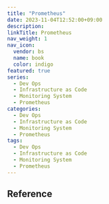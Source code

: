 ```yaml
---
title: "Prometheus"
date: 2023-11-04T12:52:00+09:00
description:
linkTitle: Prometheus
nav_weight: 1
nav_icon:
  vendor: bs
  name: book
  color: indigo
featured: true
series:
  - Dev Ops
  - Infrastructure as Code
  - Monitoring System
  - Prometheus
categories:
  - Dev Ops
  - Infrastructure as Code
  - Monitoring System
  - Prometheus
tags:
  - Dev Ops
  - Infrastructure as Code
  - Monitoring System
  - Prometheus
---
```


## Reference

